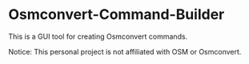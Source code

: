 # Osmconvert-Command-Builder
This is a GUI tool for creating Osmconvert commands.

Notice: This personal project is not affiliated with OSM or Osmconvert.
